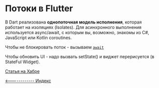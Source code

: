 # Потоки в Flutter

В Dart реализована **однопоточная модель исполнения**, которая работает на изоляциях (Isolates). Для асинхронного выполнения используется async/await, с которым вы, возможно, знакомы из C#, JavaScript или Kotlin coroutines.

Чтобы не блокировать поток - вызываем [`await`](async.md)

Чтобы обновить UI - надо вызвать setState() и виджет перерисуется (в StateFul Widget).

[Статья на Хабре](https://habr.com/ru/company/funcorp/blog/442432/#run_on_ui_analog)


[<------------ Индекс ](README.md)
